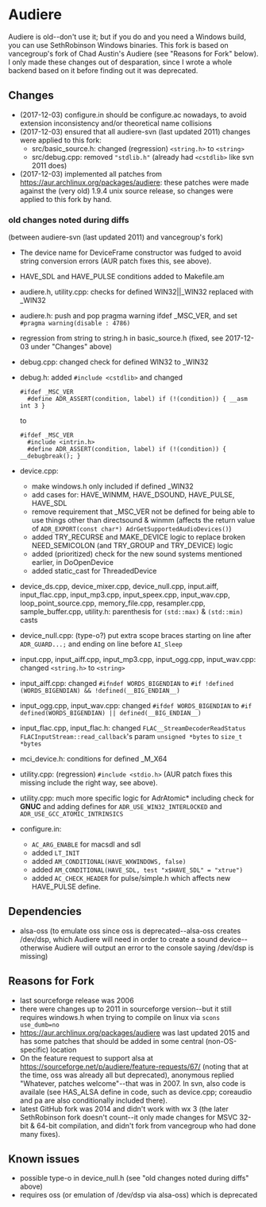 # Audiere
Audiere is old--don't use it; but if you do and you need a Windows build, you can use SethRobinson Windows binaries.
This fork is based on vancegroup's fork of Chad Austin's Audiere (see "Reasons for Fork" below).
I only made these changes out of desparation, since I wrote a whole backend based on it before finding out it was deprecated.

## Changes
* (2017-12-03) configure.in should be configure.ac nowadays, to avoid extension inconsistency and/or theoretical name collisions
* (2017-12-03) ensured that all audiere-svn (last updated 2011) changes were applied to this fork:
	* src/basic_source.h: changed (regression) `<string.h>` to `<string>`
	* src/debug.cpp: removed `"stdlib.h"` (already had `<cstdlib>` like svn 2011 does)
* (2017-12-03) implemented all patches from <https://aur.archlinux.org/packages/audiere>: these patches were made against the (very old) 1.9.4 unix source release, so changes were applied to this fork by hand.

### old changes noted during diffs
(between audiere-svn (last updated 2011) and vancegroup's fork)
* The device name for DeviceFrame constructor was fudged to avoid string conversion errors (AUR patch fixes this, see above).
* HAVE_SDL and HAVE_PULSE conditions added to Makefile.am
* audiere.h, utility.cpp: checks for defined WIN32||_WIN32 replaced with _WIN32
* audiere.h: push and pop pragma warning ifdef _MSC_VER, and set `#pragma warning(disable : 4786)`
* regression from string to string.h in basic_source.h (fixed, see 2017-12-03 under "Changes" above)
* debug.cpp: changed check for defined WIN32 to _WIN32
* debug.h: added `#include <cstdlib>` and changed
  ```
  #ifdef _MSC_VER
    #define ADR_ASSERT(condition, label) if (!(condition)) { __asm int 3 }
  ```
  
  to
  ```
  #ifdef _MSC_VER
    #include <intrin.h>
    #define ADR_ASSERT(condition, label) if (!(condition)) { __debugbreak(); }
  ```
* device.cpp:
  * make windows.h only included if defined _WIN32
  * add cases for: HAVE_WINMM, HAVE_DSOUND, HAVE_PULSE, HAVE_SDL
  * remove requirement that _MSC_VER not be defined for being able to use things other than directsound & winmm (affects the return value of `ADR_EXPORT(const char*) AdrGetSupportedAudioDevices()`)
  * added TRY_RECURSE and MAKE_DEVICE logic to replace broken NEED_SEMICOLON (and TRY_GROUP and TRY_DEVICE) logic
  * added (prioritized) check for the new sound systems mentioned earlier, in DoOpenDevice
  * added static_cast for ThreadedDevice
* device_ds.cpp, device_mixer.cpp, device_null.cpp, input.aiff, input_flac.cpp, input_mp3.cpp, input_speex.cpp, input_wav.cpp, loop_point_source.cpp, memory_file.cpp, resampler.cpp, sample_buffer.cpp, utility.h: parenthesis for `(std::max)` & `(std::min)` casts
* device_null.cpp: (type-o?) put extra scope braces starting on line after `ADR_GUARD...;` and ending on line before `AI_Sleep` 
* input.cpp, input_aiff.cpp, input_mp3.cpp, input_ogg.cpp, input_wav.cpp: changed `<string.h>` to `<string>`
* input_aiff.cpp: changed `#ifndef WORDS_BIGENDIAN` to `#if !defined (WORDS_BIGENDIAN) && !defined(__BIG_ENDIAN__)`
* input_ogg.cpp, input_wav.cpp: changed `#ifdef WORDS_BIGENDIAN` to `#if defined(WORDS_BIGENDIAN) || defined(__BIG_ENDIAN__)`
* input_flac.cpp, input_flac.h: changed `FLAC__StreamDecoderReadStatus FLACInputStream::read_callback`'s param `unsigned *bytes` to `size_t *bytes`
* mci_device.h: conditions for defined _M_X64
* utility.cpp: (regression) `#include <stdio.h>` (AUR patch fixes this missing include the right way, see above).
* utility.cpp: much more specific logic for AdrAtomic* including check for __GNUC__ and adding defines for `ADR_USE_WIN32_INTERLOCKED` and `ADR_USE_GCC_ATOMIC_INTRINSICS`
* configure.in:
	* `AC_ARG_ENABLE` for macsdl and sdl
	* added `LT_INIT`
	* added `AM_CONDITIONAL(HAVE_WXWINDOWS, false)`
	* added `AM_CONDITIONAL(HAVE_SDL, test "x$HAVE_SDL" = "xtrue")`
	* added `AC_CHECK_HEADER` for pulse/simple.h which affects new HAVE_PULSE define.

  
## Dependencies
* alsa-oss (to emulate oss since oss is deprecated--alsa-oss creates /dev/dsp, which Audiere will need in order to create a sound device--otherwise Audiere will output an error to the console saying /dev/dsp is missing)

## Reasons for Fork
* last sourceforge release was 2006
* there were changes up to 2011 in sourceforge version--but it still requires windows.h when trying to compile on linux via `scons use_dumb=no`
* <https://aur.archlinux.org/packages/audiere> was last updated 2015 and has some patches that should be added in some central (non-OS-specific) location
* On the feature request to support alsa at <https://sourceforge.net/p/audiere/feature-requests/67/> (noting that at the time, oss was already all but deprecated), anonymous replied "Whatever, patches welcome"--that was in 2007. In svn, also code is availale (see HAS_ALSA define in code, such as device.cpp; coreaudio and pa are also conditionally included there).
* latest GitHub fork was 2014 and didn't work with wx 3 (the later SethRobinson fork doesn't count--it only made changes for MSVC 32-bit & 64-bit compilation, and didn't fork from vancegroup who had done many fixes).

## Known issues
* possible type-o in device_null.h (see "old changes noted during diffs" above)
* requires oss (or emulation of /dev/dsp via alsa-oss) which is deprecated
